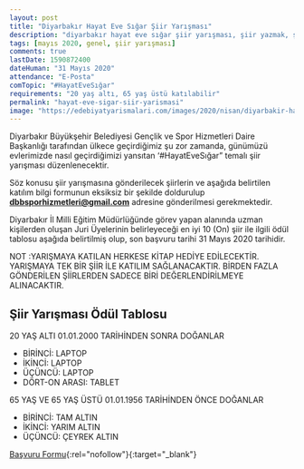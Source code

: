 ```yaml
---
layout: post
title: "Diyarbakır Hayat Eve Sığar Şiir Yarışması"
description: "diyarbakır hayat eve sığar şiir yarışması, şiir yazmak, şiir yarışmaları"
tags: [mayıs 2020, genel, şiir yarışması]
comments: true
lastDate: 1590872400    
dateHuman: "31 Mayıs 2020"
attendance: "E-Posta"
comTopic: "#HayatEveSığar"
requirements: "20 yaş altı, 65 yaş üstü katılabilir"
permalink: "hayat-eve-sigar-siir-yarismasi"
image: "https://edebiyatyarismalari.com/images/2020/nisan/diyarbakir-hayat-eve-sigar-siir-yarismasi.jpg"
---
```


Diyarbakır Büyükşehir Belediyesi Gençlik ve Spor Hizmetleri Daire Başkanlığı tarafından ülkece geçirdiğimiz şu zor zamanda, günümüzü evlerimizde nasıl geçirdiğimizi yansıtan ‘#HayatEveSığar” temalı şiir yarışması düzenlenecektir.  

Söz konusu şiir yarışmasına gönderilecek şiirlerin ve aşağıda belirtilen katılım bilgi formunun eksiksiz bir şekilde doldurulup **dbbsporhizmetleri@gmail.com** adresine gönderilmesi gerekmektedir.  

Diyarbakır İl Milli Eğitim Müdürlüğünde görev yapan alanında uzman kişilerden oluşan Juri Üyelerinin belirleyeceği en iyi 10 (On) şiir ile ilgili ödül tablosu aşağıda belirtilmiş olup, son başvuru tarihi 31 Mayıs 2020 tarihidir.  

NOT :YARIŞMAYA KATILAN HERKESE KİTAP HEDİYE EDİLECEKTİR.
YARIŞMAYA TEK BİR ŞİİR İLE KATILIM SAĞLANACAKTIR. BİRDEN FAZLA GÖNDERİLEN ŞİİRLERDEN SADECE BİRİ DEĞERLENDİRİLMEYE ALINACAKTIR.

## Şiir Yarışması Ödül Tablosu
20 YAŞ ALTI 01.01.2000 TARİHİNDEN SONRA DOĞANLAR  
- BİRİNCİ: LAPTOP
- İKİNCİ: LAPTOP
- ÜÇÜNCÜ: LAPTOP
- DÖRT-ON ARASI: TABLET  

65 YAŞ VE 65 YAŞ ÜSTÜ 01.01.1956 TARİHİNDEN ÖNCE DOĞANLAR  
- BİRİNCİ: TAM ALTIN
- İKİNCİ: YARIM ALTIN
- ÜÇÜNCÜ: ÇEYREK ALTIN

[Başvuru Formu](https://firebasestorage.googleapis.com/v0/b/edebiyat-yarismalari.appspot.com/o/diyarbakir-siir-katilim-formu.docx?alt=media&token=1fdb8544-8d3a-4b28-91e1-4e7668775910){:rel="nofollow"}{:target="_blank"}